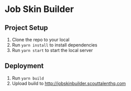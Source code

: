 # Job Skin Builder

## Project Setup

1. Clone the repo to your local
2. Run `yarn install` to install dependencies
3. Run `yarn start` to start the local server

## Deployment

1. Run `yarn build`
2. Upload build to http://jobskinbuilder.scouttalenthq.com
